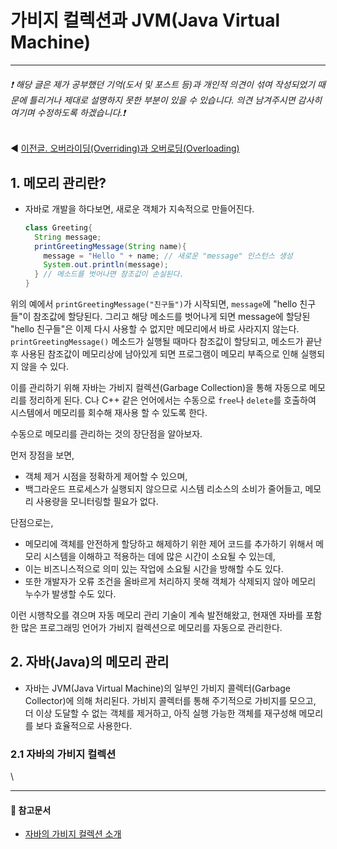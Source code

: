 # 가비지 컬렉션과 JVM(Java Virtual Machine)
- - -
###### ❗ 해당 글은 제가 공부했던 기억(도서 및 포스트 등)과 개인적 의견이 섞여 작성되었기 때문에 틀리거나 제대로 설명하지 못한 부분이 있을 수 있습니다. 의견 남겨주시면 감사히 여기며 수정하도록 하겠습니다.❗

◀️ [이전글. 오버라이딩(Overriding)과 오버로딩(Overloading)](https://github.com/kkhs00224/mystudy/blob/main/java/1_Override_Overload.md)

##  1. 메모리 관리란?
- 자바로 개발을 하다보면, 새로운 객체가 지속적으로 만들어진다.
  ```java
  class Greeting{
    String message;
    printGreetingMessage(String name){
      message = "Hello " + name; // 새로운 "message" 인스턴스 생성
      System.out.println(message);
    } // 메소드를 벗어나면 참조값이 손실된다.
  }
  ```
위의 예에서 `printGreetingMessage("친구들")`가 시작되면, `message`에 "hello 친구들"이 참조값에 할당된다. 그리고 해당 메소드를 벗어나게 되면 message에 할당된 "hello 친구들"은
이제 다시 사용할 수 없지만 메모리에서 바로 사라지지 않는다. `printGreetingMessage()` 메소드가 실행될 때마다 참조값이 할당되고, 메소드가 끝난 후 사용된 참조값이 메모리상에 남아있게 되면
프로그램이 메모리 부족으로 인해 실행되지 않을 수 있다.   

이를 관리하기 위해 자바는 가비지 컬렉션(Garbage Collection)을 통해 자동으로 메모리를 정리하게 된다. C나 C++ 같은 언어에서는 수동으로 `free`나 `delete`를 호출하여 시스템에서 메모리를 
회수해 재사용 할 수 있도록 한다.    

수동으로 메모리를 관리하는 것의 장단점을 알아보자.

먼저 장점을 보면,   
- 객체 제거 시점을 정확하게 제어할 수 있으며,    
- 백그라운드 프로세스가 실행되지 않으므로 시스템 리소스의 소비가 줄어들고, 메모리 사용량을 모니터링할 필요가 없다.   

단점으로는,   
- 메모리에 객체를 안전하게 할당하고 해제하기 위한 제어 코드를 추가하기 위해서 메모리 시스템을 이해하고 적용하는 데에 많은 시간이 소요될 수 있는데,   
- 이는 비즈니스적으로 의미 있는 작업에 소요될 시간을 방해할 수도 있다.   
- 또한 개발자가 오류 조건을 올바르게 처리하지 못해 객체가 삭제되지 않아 메모리 누수가 발생할 수도 있다.   

이런 시행착오를 겪으며 자동 메모리 관리 기술이 계속 발전해왔고, 현재엔 자바를 포함한 많은 프로그래밍 언어가 가비지 컬렉션으로 메모리를 자동으로 관리한다.

## 2. 자바(Java)의 메모리 관리
- 자바는 JVM(Java Virtual Machine)의 일부인 가비지 콜렉터(Garbage Collector)에 의해 처리된다.
  가비지 콜렉터를 통해 주기적으로 가비지를 모으고, 더 이상 도달할 수 없는 객체를 제거하고, 아직 실행 가능한 객체를 재구성해 메모리를 보다 효율적으로 사용한다.

### 2.1 자바의 가비지 컬렉션
\\<!-- https://dev.java/learn/jvm/tool/garbage-collection/java-specifics/ -->
  

- - - 
#### 📖 참고문서
*  [자바의 가비지 컬렉션 소개](https://dev.java/learn/jvm/tool/garbage-collection/intro/)   
